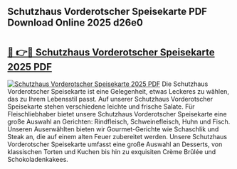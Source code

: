 ## Schutzhaus Vorderotscher Speisekarte PDF Download Online 2025 d26e0

# <h2><a href="http://gc85xfh.nevu.top/?p=Schutzhaus+Vorderotscher+Speisekarte">🔗 👉🔴 Schutzhaus Vorderotscher Speisekarte 2025 PDF</a></h2>

[![Schutzhaus Vorderotscher Speisekarte 2025 PDF](https://i.imgur.com/dBaPXMq.png)](http://gc85xfh.nevu.top/?p=Schutzhaus+Vorderotscher+Speisekarte)
Die Schutzhaus Vorderotscher Speisekarte ist eine Gelegenheit, etwas Leckeres zu wählen, das zu Ihrem Lebensstil passt. Auf unserer Schutzhaus Vorderotscher Speisekarte stehen verschiedene leichte und frische Salate. Für Fleischliebhaber bietet unsere Schutzhaus Vorderotscher Speisekarte eine große Auswahl an Gerichten: Rindfleisch, Schweinefleisch, Huhn und Fisch. Unseren Auserwählten bieten wir Gourmet-Gerichte wie Schaschlik und Steak an, die auf einem alten Feuer zubereitet werden. Unsere Schutzhaus Vorderotscher Speisekarte umfasst eine große Auswahl an Desserts, von klassischen Torten und Kuchen bis hin zu exquisiten Crème Brûlée und Schokoladenkakees.
